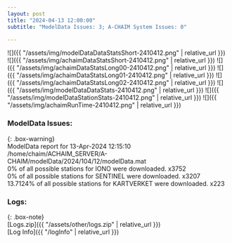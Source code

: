 ```yaml
---
layout: post
title: "2024-04-13 12:00:00"
subtitle: "ModelData Issues: 3; A-CHAIM System Issues: 0"

---
```


![]({{ "/assets/img/modelDataDataStatsShort-2410412.png" | relative_url }})
![]({{ "/assets/img/achaimDataStatsShort-2410412.png" | relative_url }})
![]({{ "/assets/img/achaimDataStatsLong00-2410412.png" | relative_url }})
![]({{ "/assets/img/achaimDataStatsLong01-2410412.png" | relative_url }})
![]({{ "/assets/img/achaimDataStatsLong02-2410412.png" | relative_url }})
![]({{ "/assets/img/modelDataDataStats-2410412.png" | relative_url }})
![]({{ "/assets/img/modelDataStationStats-2410412.png" | relative_url }})
![]({{ "/assets/img/achaimRunTime-2410412.png" | relative_url }})


### ModelData Issues:  
  
{: .box-warning}  
 ModelData report for 13-Apr-2024 12:15:10   
 /home/chaim/ACHAIM_SERVER/A-CHAIM/modelData/2024/104/12/modelData.mat   
 0% of all possible stations for IONO were downloaded. x3752   
 0% of all possible stations for SENTINEL were downloaded. x3207   
 13.7124% of all possible stations for KARTVERKET were downloaded. x223   
  


### Logs:  
  
{: .box-note}  
[Logs.zip]({{ "/assets/other/logs.zip" | relative_url }})  
[Log Info]({{ "/logInfo" | relative_url }})  
